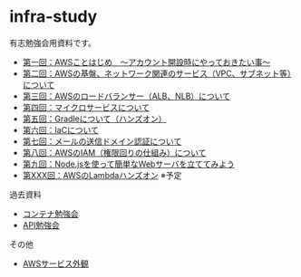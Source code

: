 # infra-study

有志勉強会用資料です。

- [第一回：AWSことはじめ　～アカウント開設時にやっておきたい事～](/001/slide.md)
- [第二回：AWSの基盤、ネットワーク関連のサービス（VPC、サブネット等）について](/002/slide.md)
- [第三回：AWSのロードバランサー（ALB、NLB）について](/003/slide.md)
- [第四回：マイクロサービスについて](/004/slide.md)
- [第五回：Gradleについて（ハンズオン）](/005/slide.md)
- [第六回：IaCについて](/006/slide.md)
- [第七回：メールの送信ドメイン認証について](/007/slide.md)
- [第八回：AWSのIAM（権限回りの仕組み）について](/008/slide.md)
- [第九回：Node.jsを使って簡単なWebサーバを立ててみよう](/009/slide.md)
- [第XXX回：AWSのLambdaハンズオン](/XXX/slide.md) ※予定

過去資料

- [コンテナ勉強会](/000/slide-container.md)
- [API勉強会](/000/slide-api.md)

その他

- [AWSサービス外観](/AWS-Service/slide.md)
